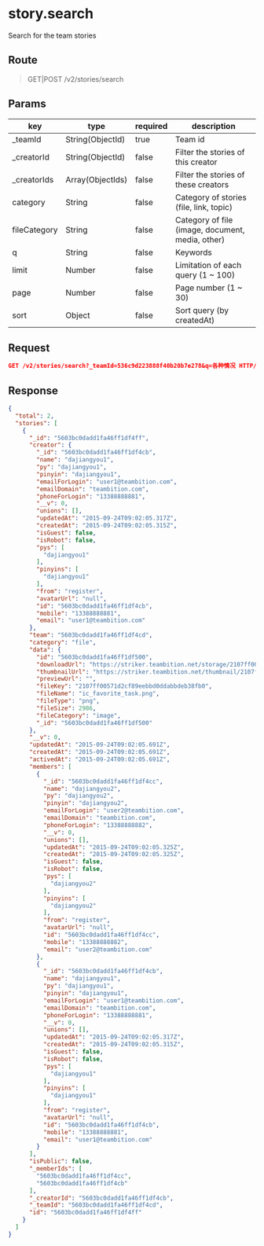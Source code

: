 # story.search

Search for the team stories

## Route

> GET|POST /v2/stories/search

## Params
| key             | type                | required | description                              |
| --------------- | ------------------- | -------- | ---------------------------------------- |
| _teamId         | String(ObjectId)    | true     | Team id                                  |
| _creatorId      | String(ObjectId)    | false    | Filter the stories of this creator      |
| _creatorIds     | Array(ObjectIds)    | false    | Filter the stories of these creators    |
| category        | String              | false    | Category of stories (file, link, topic)        |
| fileCategory    | String              | false    | Category of file (image, document, media, other) |
| q               | String              | false    | Keywords                                 |
| limit           | Number              | false    | Limitation of each query (1 ~ 100)       |
| page            | Number              | false    | Page number (1 ~ 30)                     |
| sort            | Object              | false    | Sort query (by createdAt)                |

## Request
```json
GET /v2/stories/search?_teamId=536c9d223888f40b20b7e278&q=各种情况 HTTP/1.1
```

## Response
```json
{
  "total": 2,
  "stories": [
    {
      "_id": "5603bc0dadd1fa46ff1df4ff",
      "creator": {
        "_id": "5603bc0dadd1fa46ff1df4cb",
        "name": "dajiangyou1",
        "py": "dajiangyou1",
        "pinyin": "dajiangyou1",
        "emailForLogin": "user1@teambition.com",
        "emailDomain": "teambition.com",
        "phoneForLogin": "13388888881",
        "__v": 0,
        "unions": [],
        "updatedAt": "2015-09-24T09:02:05.317Z",
        "createdAt": "2015-09-24T09:02:05.315Z",
        "isGuest": false,
        "isRobot": false,
        "pys": [
          "dajiangyou1"
        ],
        "pinyins": [
          "dajiangyou1"
        ],
        "from": "register",
        "avatarUrl": "null",
        "id": "5603bc0dadd1fa46ff1df4cb",
        "mobile": "13388888881",
        "email": "user1@teambition.com"
      },
      "team": "5603bc0dadd1fa46ff1df4cd",
      "category": "file",
      "data": {
        "id": "5603bc0dadd1fa46ff1df500",
        "downloadUrl": "https://striker.teambition.net/storage/2107ff00571d2cf89eebbd0ddabbdeb38fb0?download=ic_favorite_task.png&Signature=eyJ0eXAiOiJKV1QiLCJhbGciOiJIUzI1NiJ9.eyJyZXNvdXJjZSI6Ii9zdG9yYWdlLzIxMDdmZjAwNTcxZDJjZjg5ZWViYmQwZGRhYmJkZWIzOGZiMCIsImV4cCI6MTQ0MzIyNTYwMH0.NJqS1uYPB1FM9J61ZWJ8HTsSaU_m72Md7DdGBu8IT-E",
        "thumbnailUrl": "https://striker.teambition.net/thumbnail/2107ff00571d2cf89eebbd0ddabbdeb38fb0/w/200/h/200",
        "previewUrl": "",
        "fileKey": "2107ff00571d2cf89eebbd0ddabbdeb38fb0",
        "fileName": "ic_favorite_task.png",
        "fileType": "png",
        "fileSize": 2986,
        "fileCategory": "image",
        "_id": "5603bc0dadd1fa46ff1df500"
      },
      "__v": 0,
      "updatedAt": "2015-09-24T09:02:05.691Z",
      "createdAt": "2015-09-24T09:02:05.691Z",
      "activedAt": "2015-09-24T09:02:05.691Z",
      "members": [
        {
          "_id": "5603bc0dadd1fa46ff1df4cc",
          "name": "dajiangyou2",
          "py": "dajiangyou2",
          "pinyin": "dajiangyou2",
          "emailForLogin": "user2@teambition.com",
          "emailDomain": "teambition.com",
          "phoneForLogin": "13388888882",
          "__v": 0,
          "unions": [],
          "updatedAt": "2015-09-24T09:02:05.325Z",
          "createdAt": "2015-09-24T09:02:05.325Z",
          "isGuest": false,
          "isRobot": false,
          "pys": [
            "dajiangyou2"
          ],
          "pinyins": [
            "dajiangyou2"
          ],
          "from": "register",
          "avatarUrl": "null",
          "id": "5603bc0dadd1fa46ff1df4cc",
          "mobile": "13388888882",
          "email": "user2@teambition.com"
        },
        {
          "_id": "5603bc0dadd1fa46ff1df4cb",
          "name": "dajiangyou1",
          "py": "dajiangyou1",
          "pinyin": "dajiangyou1",
          "emailForLogin": "user1@teambition.com",
          "emailDomain": "teambition.com",
          "phoneForLogin": "13388888881",
          "__v": 0,
          "unions": [],
          "updatedAt": "2015-09-24T09:02:05.317Z",
          "createdAt": "2015-09-24T09:02:05.315Z",
          "isGuest": false,
          "isRobot": false,
          "pys": [
            "dajiangyou1"
          ],
          "pinyins": [
            "dajiangyou1"
          ],
          "from": "register",
          "avatarUrl": "null",
          "id": "5603bc0dadd1fa46ff1df4cb",
          "mobile": "13388888881",
          "email": "user1@teambition.com"
        }
      ],
      "isPublic": false,
      "_memberIds": [
        "5603bc0dadd1fa46ff1df4cc",
        "5603bc0dadd1fa46ff1df4cb"
      ],
      "_creatorId": "5603bc0dadd1fa46ff1df4cb",
      "_teamId": "5603bc0dadd1fa46ff1df4cd",
      "id": "5603bc0dadd1fa46ff1df4ff"
    }
  ]
}
```
